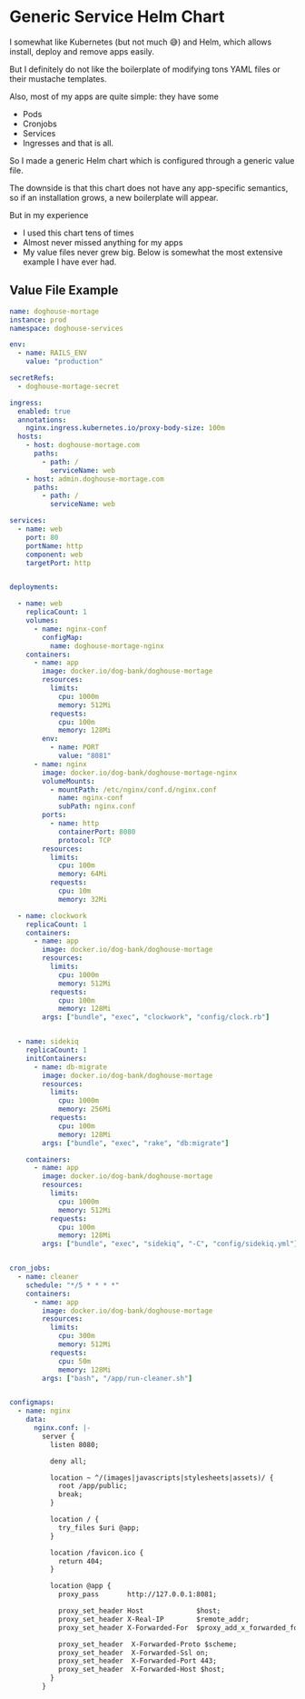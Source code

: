 # Generic Service Helm Chart

I somewhat like Kubernetes (but not much 😅) and Helm, which allows
install, deploy and remove apps easily.

But I definitely do not like the boilerplate of modifying tons YAML files or
their mustache templates.

Also, most of my apps are quite simple: they have some
* Pods
* Cronjobs
* Services
* Ingresses
and that is all.

So I made a generic Helm chart which is configured through a generic value file.

The downside is that this chart does not have any app-specific semantics, so
if an installation grows, a new boilerplate will appear.

But in my experience
* I used this chart tens of times
* Almost never missed anything for my apps
* My value files never grew big. Below is somewhat the most extensive example I have ever had.

## Value File Example

```yaml
name: doghouse-mortage
instance: prod
namespace: doghouse-services

env:
  - name: RAILS_ENV
    value: "production"

secretRefs:
  - doghouse-mortage-secret

ingress:
  enabled: true
  annotations:
    nginx.ingress.kubernetes.io/proxy-body-size: 100m
  hosts:
    - host: doghouse-mortage.com
      paths:
        - path: /
          serviceName: web
    - host: admin.doghouse-mortage.com
      paths:
        - path: /
          serviceName: web

services:
  - name: web
    port: 80
    portName: http
    component: web
    targetPort: http


deployments:

  - name: web
    replicaCount: 1
    volumes:
      - name: nginx-conf
        configMap:
          name: doghouse-mortage-nginx
    containers:
      - name: app
        image: docker.io/dog-bank/doghouse-mortage
        resources:
          limits:
            cpu: 1000m
            memory: 512Mi
          requests:
            cpu: 100m
            memory: 128Mi
        env:
          - name: PORT
            value: "8081"
      - name: nginx
        image: docker.io/dog-bank/doghouse-mortage-nginx
        volumeMounts:
          - mountPath: /etc/nginx/conf.d/nginx.conf
            name: nginx-conf
            subPath: nginx.conf
        ports:
          - name: http
            containerPort: 8080
            protocol: TCP
        resources:
          limits:
            cpu: 100m
            memory: 64Mi
          requests:
            cpu: 10m
            memory: 32Mi

  - name: clockwork
    replicaCount: 1
    containers:
      - name: app
        image: docker.io/dog-bank/doghouse-mortage
        resources:
          limits:
            cpu: 1000m
            memory: 512Mi
          requests:
            cpu: 100m
            memory: 128Mi
        args: ["bundle", "exec", "clockwork", "config/clock.rb"]


  - name: sidekiq
    replicaCount: 1
    initContainers:
      - name: db-migrate
        image: docker.io/dog-bank/doghouse-mortage
        resources:
          limits:
            cpu: 1000m
            memory: 256Mi
          requests:
            cpu: 100m
            memory: 128Mi
        args: ["bundle", "exec", "rake", "db:migrate"]

    containers:
      - name: app
        image: docker.io/dog-bank/doghouse-mortage
        resources:
          limits:
            cpu: 1000m
            memory: 512Mi
          requests:
            cpu: 100m
            memory: 128Mi
        args: ["bundle", "exec", "sidekiq", "-C", "config/sidekiq.yml"]


cron_jobs:
  - name: cleaner
    schedule: "*/5 * * * *"
    containers:
      - name: app
        image: docker.io/dog-bank/doghouse-mortage
        resources:
          limits:
            cpu: 300m
            memory: 512Mi
          requests:
            cpu: 50m
            memory: 128Mi
        args: ["bash", "/app/run-cleaner.sh"]


configmaps:
  - name: nginx
    data:
      nginx.conf: |-
        server {
          listen 8080;

          deny all;

          location ~ ^/(images|javascripts|stylesheets|assets)/ {
            root /app/public;
            break;
          }

          location / {
            try_files $uri @app;
          }

          location /favicon.ico {
            return 404;
          }

          location @app {
            proxy_pass       http://127.0.0.1:8081;

            proxy_set_header Host             $host;
            proxy_set_header X-Real-IP        $remote_addr;
            proxy_set_header X-Forwarded-For  $proxy_add_x_forwarded_for;

            proxy_set_header  X-Forwarded-Proto $scheme;
            proxy_set_header  X-Forwarded-Ssl on;
            proxy_set_header  X-Forwarded-Port 443;
            proxy_set_header  X-Forwarded-Host $host;
          }
        }

```
